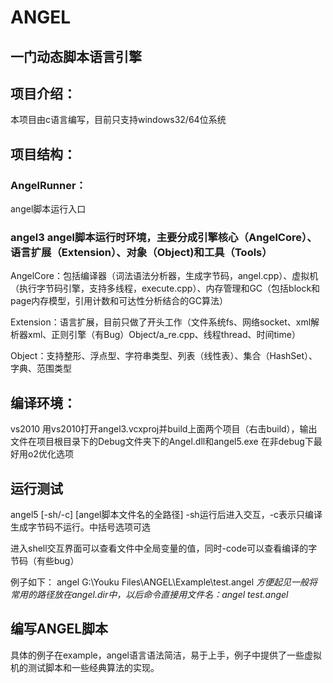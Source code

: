 # ANGEL


## 一门动态脚本语言引擎

## 项目介绍：
本项目由c语言编写，目前只支持windows32/64位系统

## 项目结构：
### AngelRunner：

angel脚本运行入口

### angel3 angel脚本运行时环境，主要分成引擎核心（AngelCore）、语言扩展（Extension）、对象（Object)和工具（Tools）

AngelCore：包括编译器（词法语法分析器，生成字节码，angel.cpp）、虚拟机（执行字节码引擎，支持多线程，execute.cpp）、内存管理和GC（包括block和page内存模型，引用计数和可达性分析结合的GC算法）

Extension：语言扩展，目前只做了开头工作（文件系统fs、网络socket、xml解析器xml、正则引擎（有Bug）Object/a_re.cpp、线程thread、时间time）

Object：支持整形、浮点型、字符串类型、列表（线性表）、集合（HashSet）、字典、范围类型

## 编译环境：
vs2010 用vs2010打开angel3.vcxproj并build上面两个项目（右击build），输出文件在项目根目录下的Debug文件夹下的Angel.dll和angel5.exe
在非debug下最好用o2优化选项


## 运行测试
angel5 [-sh/-c] [angel脚本文件名的全路径] -sh运行后进入交互，-c表示只编译生成字节码不运行。中括号选项可选

进入shell交互界面可以查看文件中全局变量的值，同时-code可以查看编译的字节码（有些bug）


例子如下：
angel G:\Youku Files\ANGEL\Example\test.angel
*方便起见一般将常用的路径放在angel.dir中，以后命令直接用文件名：angel test.angel*

## 编写ANGEL脚本
具体的例子在example，angel语言语法简洁，易于上手，例子中提供了一些虚拟机的测试脚本和一些经典算法的实现。
